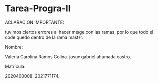 # Tarea-Progra-II

ACLARACION IMPORTANTE:

tuvimos ciertos errores al hacer merge con las ramas, por lo que todo el code quedo dentro de la rama master.

Nombre:

Valeria Carolina Ramos Colina.
josue gabriel ahumada castro.

Matrícula:

2020400008.
2021771174.
